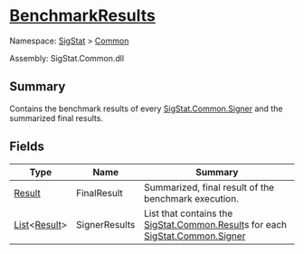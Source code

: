 # [BenchmarkResults](./BenchmarkResults.md)

Namespace: [SigStat]() > [Common](./README.md)

Assembly: SigStat.Common.dll

## Summary
Contains the benchmark results of every [SigStat.Common.Signer](https://github.com/sigstat/sigstat/tree/develop/docs/md/SigStat/Common/Signer.md) and the summarized final results.

## Fields

| Type | Name | Summary | 
| --- | --- | --- | 
| [Result](./Result.md) | FinalResult | Summarized, final result of the benchmark execution. | 
| [List](https://docs.microsoft.com/en-us/dotnet/api/System.Collections.Generic.List-1)\<[Result](./Result.md)> | SignerResults | List that contains the [SigStat.Common.Result](https://github.com/sigstat/sigstat/tree/develop/docs/md/SigStat/Common/Result.md)s for each [SigStat.Common.Signer](https://github.com/sigstat/sigstat/tree/develop/docs/md/SigStat/Common/Signer.md) | 


